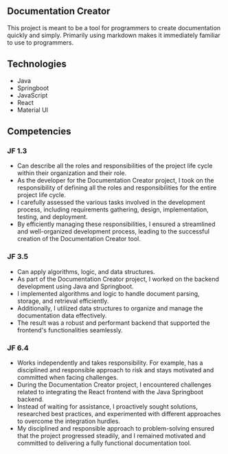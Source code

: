 ## Documentation Creator

This project is meant to be a tool for programmers to create documentation quickly and simply. Primarily using markdown makes it immediately familiar to use to programmers.

## Technologies
- Java
- Springboot
- JavaScript
- React
- Material UI

## Competencies

### JF 1.3
- Can describe all the roles and responsibilities of the project life cycle within their organization and their role.
- As the developer for the Documentation Creator project, I took on the responsibility of defining all the roles and responsibilities for the entire project life cycle.
- I carefully assessed the various tasks involved in the development process, including requirements gathering, design, implementation, testing, and deployment.
- By efficiently managing these responsibilities, I ensured a streamlined and well-organized development process, leading to the successful creation of the Documentation Creator tool.

### JF 3.5
- Can apply algorithms, logic, and data structures.
- As part of the Documentation Creator project, I worked on the backend development using Java and Springboot.
- I implemented algorithms and logic to handle document parsing, storage, and retrieval efficiently.
- Additionally, I utilized data structures to organize and manage the documentation data effectively.
- The result was a robust and performant backend that supported the frontend's functionalities seamlessly.

### JF 6.4
- Works independently and takes responsibility. For example, has a disciplined and responsible approach to risk and stays motivated and committed when facing challenges.
- During the Documentation Creator project, I encountered challenges related to integrating the React frontend with the Java Springboot backend.
- Instead of waiting for assistance, I proactively sought solutions, researched best practices, and experimented with different approaches to overcome the integration hurdles.
- My disciplined and responsible approach to problem-solving ensured that the project progressed steadily, and I remained motivated and committed to delivering a fully functional documentation tool.
